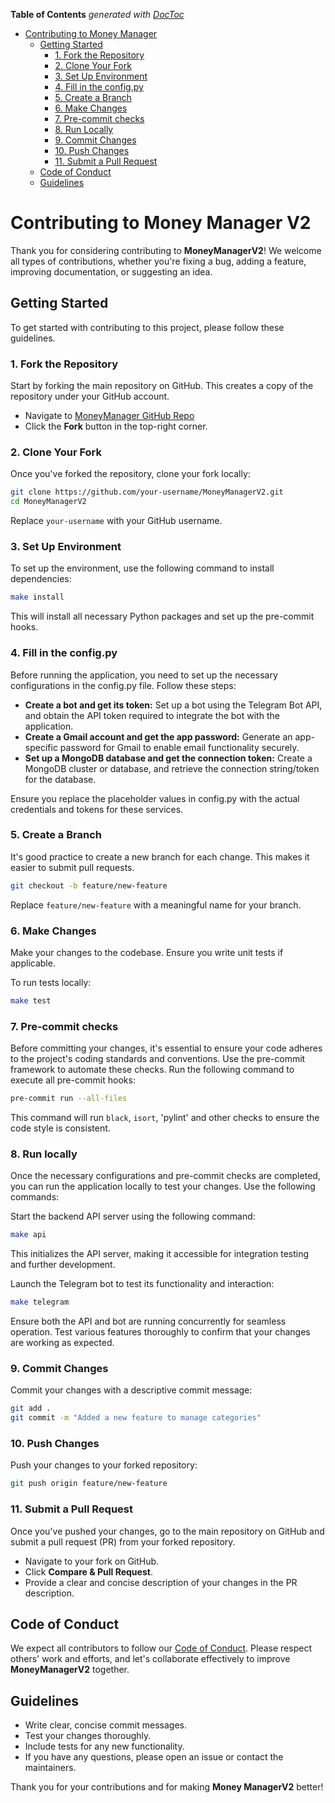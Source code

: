 <!-- START doctoc generated TOC please keep comment here to allow auto update -->
<!-- DON'T EDIT THIS SECTION, INSTEAD RE-RUN doctoc TO UPDATE -->
**Table of Contents**  *generated with [DocToc](https://github.com/thlorenz/doctoc)*

- [Contributing to Money Manager](#contributing-to-money-manager)
  - [Getting Started](#getting-started)
    - [1. Fork the Repository](#1-fork-the-repository)
    - [2. Clone Your Fork](#2-clone-your-fork)
    - [3. Set Up Environment](#3-set-up-environment)
    - [4. Fill in the config.py]()
    - [5. Create a Branch](#5-create-a-branch)
    - [6. Make Changes](#6-make-changes)
    - [7. Pre-commit checks]()
    - [8. Run Locally]()
    - [9. Commit Changes](#9-commit-changes)
    - [10. Push Changes](#10-push-changes)
    - [11. Submit a Pull Request](#11-submit-a-pull-request)
  - [Code of Conduct](#code-of-conduct)
  - [Guidelines](#guidelines)

<!-- END doctoc generated TOC please keep comment here to allow auto update -->

# Contributing to Money Manager V2

Thank you for considering contributing to **MoneyManagerV2**! We welcome all types of contributions, whether you're fixing a bug, adding a feature, improving documentation, or suggesting an idea.

## Getting Started

To get started with contributing to this project, please follow these guidelines.

### 1. Fork the Repository

Start by forking the main repository on GitHub. This creates a copy of the repository under your GitHub account.

- Navigate to [MoneyManager GitHub Repo](https://github.com/gitsetgopack/MoneyManagerV2)
- Click the **Fork** button in the top-right corner.

### 2. Clone Your Fork

Once you've forked the repository, clone your fork locally:

```bash
git clone https://github.com/your-username/MoneyManagerV2.git
cd MoneyManagerV2
```

Replace `your-username` with your GitHub username.

### 3. Set Up Environment

To set up the environment, use the following command to install dependencies:

```bash
make install
```

This will install all necessary Python packages and set up the pre-commit hooks.

### 4. Fill in the config.py

Before running the application, you need to set up the necessary configurations in the config.py file. Follow these steps:

- **Create a bot and get its token:** Set up a bot using the Telegram Bot API, and obtain the API token required to integrate the bot with the application.
- **Create a Gmail account and get the app password:** Generate an app-specific password for Gmail to enable email functionality securely.
- **Set up a MongoDB database and get the connection token:** Create a MongoDB cluster or database, and retrieve the connection string/token for the database.

Ensure you replace the placeholder values in config.py with the actual credentials and tokens for these services.

### 5. Create a Branch

It's good practice to create a new branch for each change. This makes it easier to submit pull requests.

```bash
git checkout -b feature/new-feature
```

Replace `feature/new-feature` with a meaningful name for your branch.

### 6. Make Changes

Make your changes to the codebase. Ensure you write unit tests if applicable.

To run tests locally:

```bash
make test
```

### 7. Pre-commit checks

Before committing your changes, it's essential to ensure your code adheres to the project's coding standards and conventions. Use the pre-commit framework to automate these checks. Run the following command to execute all pre-commit hooks:

```bash
pre-commit run --all-files
```

This command will run `black`, `isort`, 'pylint' and other checks to ensure the code style is consistent.

### 8. Run locally

Once the necessary configurations and pre-commit checks are completed, you can run the application locally to test your changes. Use the following commands:

Start the backend API server using the following command:
```bash
make api
```
This initializes the API server, making it accessible for integration testing and further development.

Launch the Telegram bot to test its functionality and interaction:
```bash
make telegram
```
Ensure both the API and bot are running concurrently for seamless operation. Test various features thoroughly to confirm that your changes are working as expected.

### 9. Commit Changes

Commit your changes with a descriptive commit message:

```bash
git add .
git commit -m "Added a new feature to manage categories"
```

### 10. Push Changes

Push your changes to your forked repository:

```bash
git push origin feature/new-feature
```

### 11. Submit a Pull Request

Once you've pushed your changes, go to the main repository on GitHub and submit a pull request (PR) from your forked repository.

- Navigate to your fork on GitHub.
- Click **Compare & Pull Request**.
- Provide a clear and concise description of your changes in the PR description.

## Code of Conduct

We expect all contributors to follow our [Code of Conduct](CODE_OF_CONDUCT.md). Please respect others' work and efforts, and let's collaborate effectively to improve **MoneyManagerV2** together.

## Guidelines

- Write clear, concise commit messages.
- Test your changes thoroughly.
- Include tests for any new functionality.
- If you have any questions, please open an issue or contact the maintainers.

Thank you for your contributions and for making **Money ManagerV2** better!
